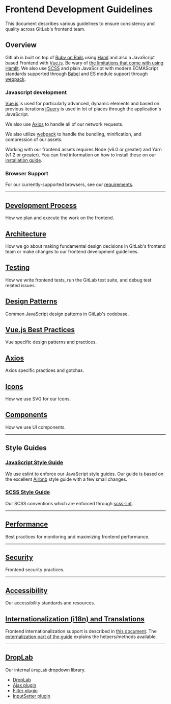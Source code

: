 # Frontend Development Guidelines

This document describes various guidelines to ensure consistency and quality
across GitLab's frontend team.

## Overview

GitLab is built on top of [Ruby on Rails][rails] using [Haml][haml] and also a JavaScript based Frontend with [Vue.js][vue].
Be wary of [the limitations that come with using Hamlit][hamlit-limits]. We also use [SCSS][scss] and plain JavaScript with
modern ECMAScript standards supported through [Babel][babel] and ES module support through [webpack][webpack].

### Javascript development

[Vue.js][vue] is used for particularly advanced, dynamic elements and based on previous iterations [jQuery][jquery] is used in lot of places through the application's JavaScript.

We also use [Axios][axios] to handle all of our network requests.

We also utilize [webpack][webpack] to handle the bundling, minification, and
compression of our assets.

Working with our frontend assets requires Node (v6.0 or greater) and Yarn
(v1.2 or greater).  You can find information on how to install these on our
[installation guide][install].

### Browser Support

For our currently-supported browsers, see our [requirements][requirements].

---

## [Development Process](development_process.md)
How we plan and execute the work on the frontend.

## [Architecture](architecture.md)
How we go about making fundamental design decisions in GitLab's frontend team
or make changes to our frontend development guidelines.

## [Testing](../testing_guide/frontend_testing.md)
How we write frontend tests, run the GitLab test suite, and debug test related
issues.

## [Design Patterns](design_patterns.md)
Common JavaScript design patterns in GitLab's codebase.

## [Vue.js Best Practices](vue.md)
Vue specific design patterns and practices.

## [Axios](axios.md)
Axios specific practices and gotchas.

## [Icons](icons.md)
How we use SVG for our Icons.

## [Components](components.md)

How we use UI components.

---

## Style Guides

### [JavaScript Style Guide](style_guide_js.md)

We use eslint to enforce our JavaScript style guides.  Our guide is based on
the excellent [Airbnb][airbnb-js-style-guide] style guide with a few small
changes.

### [SCSS Style Guide](style_guide_scss.md)

Our SCSS conventions which are enforced through [scss-lint][scss-lint].

---

## [Performance](performance.md)
Best practices for monitoring and maximizing frontend performance.

---

## [Security](security.md)
Frontend security practices.

---

## [Accessibility](accessibility.md)
Our accessibility standards and resources.

## [Internationalization (i18n) and Translations](../i18n/externalization.md)
Frontend internationalization support is described in [this document](../i18n/).
The [externalization part of the guide](../i18n/externalization.md) explains the helpers/methods available.


[rails]: http://rubyonrails.org/
[haml]: http://haml.info/
[hamlit]: https://github.com/k0kubun/hamlit
[hamlit-limits]: https://github.com/k0kubun/hamlit/blob/master/REFERENCE.md#limitations
[scss]: http://sass-lang.com/
[babel]: https://babeljs.io/
[webpack]: https://webpack.js.org/
[jquery]: https://jquery.com/
[vue]: http://vuejs.org/
[axios]: https://github.com/axios/axios
[airbnb-js-style-guide]: https://github.com/airbnb/javascript
[scss-lint]: https://github.com/brigade/scss-lint
[install]: ../../install/installation.md#4-node
[requirements]: ../../install/requirements.md#supported-web-browsers

---

## [DropLab](droplab/droplab.md)
Our internal `DropLab` dropdown library.

* [DropLab](droplab/droplab.md)
* [Ajax plugin](droplab/plugins/ajax.md)
* [Filter plugin](droplab/plugins/filter.md)
* [InputSetter plugin](droplab/plugins/input_setter.md)
